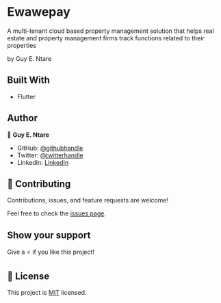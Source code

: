 # Ewawepay

A multi-tenant cloud based property management solution that helps real estate and property management firms track functions related to their properties

by Guy E. Ntare


## Built With

- Flutter

## Author

👤 **Guy E. Ntare**

- GitHub: [@githubhandle](https://github.com/41hulk)
- Twitter: [@twitterhandle](https://twitter.com/ntare_guy)
- LinkedIn: [LinkedIn](https://linkedin.com/in/ntare-guy)

## 🤝 Contributing

Contributions, issues, and feature requests are welcome!

Feel free to check the [issues page](../../issues/).

## Show your support

Give a ⭐️ if you like this project!

## 📝 License

This project is [MIT](./MIT.md) licensed.
